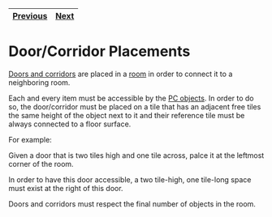| [Previous](terrain.md) | [Next](items.md) |
| ---------------------- | ---------------- |

# Door/Corridor Placements

[Doors and corridors](../definitions/object_definition.md#door-objects) are placed in a [room](../definitions/room_definition.md#what-is-a-room) in order to connect it to a neighboring room.

Each and every item must be accessible by the [PC objects](../definitions/object_definition.md#pc-objects).
In order to do so, the door/corridor must be placed on a tile that has an adjacent free tiles the same height of the object next to it and their reference tile must be always connected to a floor surface.

For example:

Given a door that is two tiles high and one tile across, palce it at the leftmost corner of the room.

In order to have this door accessible, a two tile-high, one tile-long space must exist at the right of this door.

Doors and corridors must respect the final number of objects in the room.
